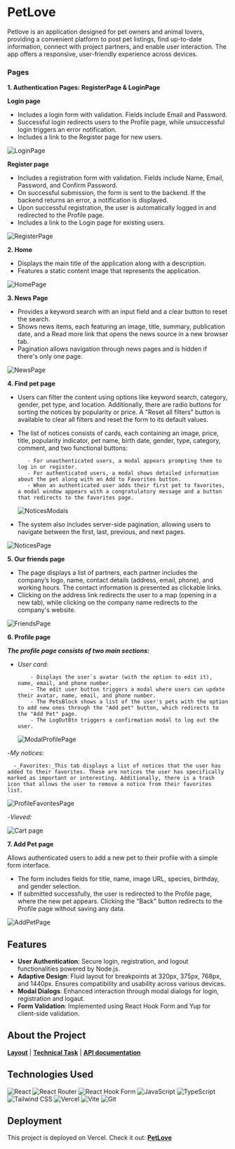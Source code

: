 # PetLove

Petlove is an application designed for pet owners and animal lovers, providing a
convenient platform to post pet listings, find up-to-date information, connect
with project partners, and enable user interaction. The app offers a responsive,
user-friendly experience across devices.

### Pages

**1. Authentication Pages: RegisterPage & LoginPage**

**Login page**

- Includes a login form with validation. Fields include Email and Password.
- Successful login redirects users to the Profile page, while unsuccessful login
  triggers an error notification.
- Includes a link to the Register page for new users.

![LoginPage](./public/1.webp)

**Register page**

- Includes a registration form with validation. Fields include Name, Email,
  Password, and Confirm Password.
- On successful submission, the form is sent to the backend. If the backend
  returns an error, a notification is displayed.
- Upon successful registration, the user is automatically logged in and
  redirected to the Profile page.
- Includes a link to the Login page for existing users.

![RegisterPage](./public/2.webp)

**2. Home**

- Displays the main title of the application along with a description.
- Features a static content image that represents the application.

![HomePage](./public/3.webp)

**3. News Page**

- Provides a keyword search with an input field and a clear button to reset the
  search.
- Shows news items, each featuring an image, title, summary, publication date,
  and a Read more link that opens the news source in a new browser tab.
- Pagination allows navigation through news pages and is hidden if there's only
  one page.

![NewsPage](./public/4.webp)

**4. Find pet page**

- Users can filter the content using options like keyword search, category,
  gender, pet type, and location. Additionally, there are radio buttons for
  sorting the notices by popularity or price. A "Reset all filters" button is
  available to clear all filters and reset the form to its default values.
- The list of notices consists of cards, each containing an image, price, title,
  popularity indicator, pet name, birth date, gender, type, category, comment,
  and two functional buttons:

         - For unauthenticated users, a modal appears prompting them to log in or register.
         - For authenticated users, a modal shows detailed information about the pet along with an Add to Favorites button.
         - When an authenticated user adds their first pet to favorites, a modal window appears with a congratulatory message and a button that redirects to the favorites page.

  ![NoticesModals](./public/5-1.webp)

- The system also includes server-side pagination, allowing users to navigate
  between the first, last, previous, and next pages.

![NoticesPage](./public/5.webp)

**5. Our friends page**

- The page displays a list of partners, each partner includes the company’s
  logo, name, contact details (address, email, phone), and working hours. The
  contact information is presented as clickable links.
- Clicking on the address link redirects the user to a map (opening in a new
  tab), while clicking on the company name redirects to the company's website.

![FriendsPage](./public/6.webp)

**6. Profile page**

**_The profile page consists of two main sections:_**

- _User card:_

          - Displays the user`s avatar (with the option to edit it), name, email, and phone number.
          - The edit user button triggers a modal where users can update their avatar, name, email, and phone number.
          - The PetsBlock shows a list of the user's pets with the option to add new ones through the "Add pet" button, which redirects to the "Add Pet" page.
          - The LogOutBtn triggers a confirmation modal to log out the user.

  ![ModalProfilePage](./public/7.webp)

-_My notices:_

      -_Favorites:_This tab displays a list of notices that the user has added to their favorites. These are notices the user has specifically marked as important or interesting. Additionally, there is a trash icon that allows the user to remove a notice from their favorites list.

![ProfileFavoritesPage](./public/7-1.webp)

-_Vieved:_

![Cart page](./public/7-2.webp)

**7. Add Pet page**

Allows authenticated users to add a new pet to their profile with a simple form
interface.

- The form includes fields for title, name, image URL, species, birthday, and
  gender selection.
- If submitted successfully, the user is redirected to the Profile page, where
  the new pet appears. Clicking the "Back" button redirects to the Profile page
  without saving any data.

![AddPetPage](./public/8.webp)

## Features

- **User Authentication**: Secure login, registration, and logout
  functionalities powered by Node.js.
- **Adaptive Design**: Fluid layout for breakpoints at 320px, 375px, 768px, and
  1440px. Ensures compatibility and usability across various devices.
- **Modal Dialogs**: Enhanced interaction through modal dialogs for login,
  registration and logaut.
- **Form Validation**: Implemented using React Hook Form and Yup for client-side
  validation.

## About the Project

[**Layout**](https://www.figma.com/file/puMNfZVg4YI8UZoJ1QiLLi/Petl%F0%9F%92%9Bve?type=design&node-id=55838-750&mode=design&t=Xg1IwIcKebTl5xGs-0)
|
[**Technical Task**](https://docs.google.com/spreadsheets/d/1DmQUeGZy_oaXN6yn69ORLzou1ZQRyTMlrAqPSit_clw/edit?gid=1134921873#gid=1134921873)
| [**API documentation**](https://petlove.b.goit.study/api-docs/)

## Technologies Used

![React](https://img.shields.io/badge/react-%2320232a.svg?style=for-the-badge&logo=react&logoColor=%2361DAFB)
![React Router](https://img.shields.io/badge/React_Router-CA4245?style=for-the-badge&logo=react-router&logoColor=white)
![React Hook Form](https://img.shields.io/badge/React%20Hook%20Form-%23EC5990.svg?style=for-the-badge&logo=reacthookform&logoColor=white)
![JavaScript](https://img.shields.io/badge/JavaScript-323330?style=for-the-badge&logo=javascript&logoColor=F7DF1E)
![TypeScript](https://img.shields.io/badge/typescript-%23007ACC.svg?style=for-the-badge&logo=typescript&logoColor=white)
![Tailwind CSS](https://img.shields.io/badge/tailwindcss-%2338B2AC.svg?style=for-the-badge&logo=tailwind-css&logoColor=white)
![Vercel](https://img.shields.io/badge/vercel-%23000000.svg?style=for-the-badge&logo=vercel&logoColor=white)
![Vite](https://img.shields.io/badge/vite-%23646CFF.svg?style=for-the-badge&logo=vite&logoColor=white)
![Git](https://img.shields.io/badge/git-%23F05033.svg?style=for-the-badge&logo=git&logoColor=white)

## Deployment

This project is deployed on Vercel. Check it out:
[**PetLove**](https://pet-love-ecru.vercel.app/)
